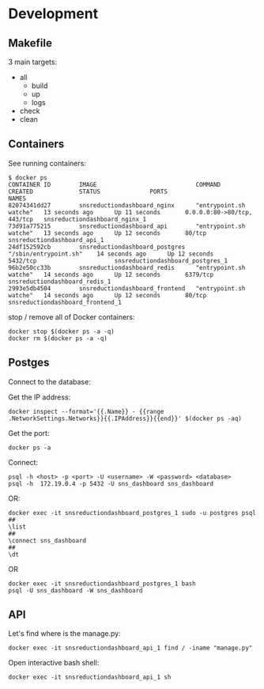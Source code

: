 # Development

## Makefile

3 main targets:
- all
  - build
  - up
  - logs
- check
- clean


## Containers

See running containers:
```
$ docker ps
CONTAINER ID        IMAGE                            COMMAND                  CREATED             STATUS              PORTS                         NAMES
82074341dd27        snsreductiondashboard_nginx      "entrypoint.sh watche"   13 seconds ago      Up 11 seconds       0.0.0.0:80->80/tcp, 443/tcp   snsreductiondashboard_nginx_1
73d91a775215        snsreductiondashboard_api        "entrypoint.sh watche"   13 seconds ago      Up 12 seconds       80/tcp                        snsreductiondashboard_api_1
24df152592cb        snsreductiondashboard_postgres   "/sbin/entrypoint.sh"    14 seconds ago      Up 12 seconds       5432/tcp                      snsreductiondashboard_postgres_1
96b2e50cc33b        snsreductiondashboard_redis      "entrypoint.sh watche"   14 seconds ago      Up 12 seconds       6379/tcp                      snsreductiondashboard_redis_1
2993e5db4504        snsreductiondashboard_frontend   "entrypoint.sh watche"   14 seconds ago      Up 12 seconds       80/tcp                        snsreductiondashboard_frontend_1
```

stop / remove all of Docker containers:
```
docker stop $(docker ps -a -q)
docker rm $(docker ps -a -q)
```

## Postges

Connect to the database:

Get the IP address:
```
docker inspect --format='{{.Name}} - {{range .NetworkSettings.Networks}}{{.IPAddress}}{{end}}' $(docker ps -aq)
```
Get the port:
```
docker ps -a

```
Connect:
```
psql -h <host> -p <port> -U <username> -W <password> <database>
psql -h  172.19.0.4 -p 5432 -U sns_dashboard sns_dashboard
```

OR:

```
docker exec -it snsreductiondashboard_postgres_1 sudo -u postgres psql
##
\list
##
\connect sns_dashboard
##
\dt

```

OR
```
docker exec -it snsreductiondashboard_postgres_1 bash
psql -U sns_dashboard -W sns_dashboard
```

## API

Let's find where is the manage.py:
```
docker exec -it snsreductiondashboard_api_1 find / -iname "manage.py"
```

Open interactive bash shell:
```
docker exec -it snsreductiondashboard_api_1 sh
```
